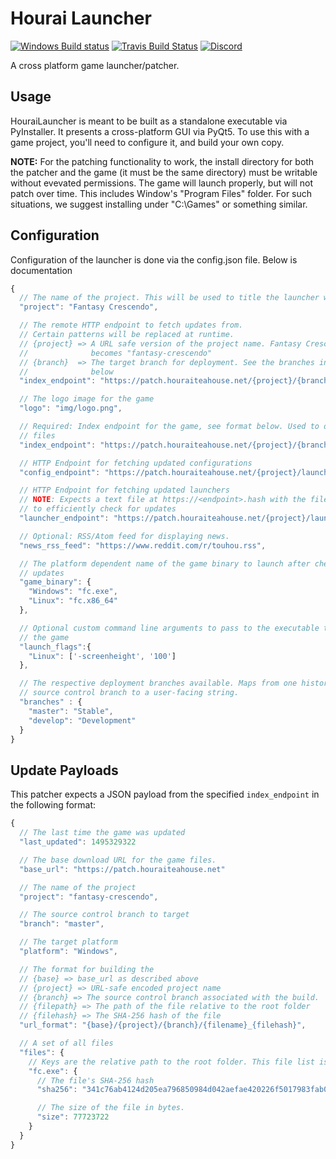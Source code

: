 # Hourai Launcher

[![Windows Build
status](https://ci.appveyor.com/api/projects/status/jxlwb36kfc8s05ff?svg=true)](https://ci.appveyor.com/project/james7132/hourailauncher)
[![Travis Build
Status](https://travis-ci.org/HouraiTeahouse/HouraiLauncher.svg?branch=master)](https://travis-ci.org/HouraiTeahouse/HouraiLauncher)
[![Discord](https://discordapp.com/api/guilds/151219753434742784/widget.png)](https://discord.gg/VuZhs9V)

A cross platform game launcher/patcher.

## Usage

HouraiLauncher is meant to be built as a standalone executable via PyInstaller.
It presents a cross-platform GUI via PyQt5. To use this with a game project,
you'll need to configure it, and build your own copy.

**NOTE:** For the patching functionality to work, the install directory for both
the patcher and the game (it must be the same directory) must be writable
without evevated permissions. The game will launch properly, but will not patch
over time. This includes Window's "Program Files" folder. For such situations,
we suggest installing under "C:\Games" or something similar.

## Configuration

Configuration of the launcher is done via the config.json file. Below is
documentation

```javascript
{
  // The name of the project. This will be used to title the launcher window.
  "project": "Fantasy Crescendo",

  // The remote HTTP endpoint to fetch updates from.
  // Certain patterns will be replaced at runtime.
  // {project} => A URL safe version of the project name. Fantasy Crescendo
  //              becomes "fantasy-crescendo"
  // {branch}  => The target branch for deployment. See the branches information
  //              below
  "index_endpoint": "https://patch.houraiteahouse.net/{project}/{branch}",

  // The logo image for the game
  "logo": "img/logo.png",

  // Required: Index endpoint for the game, see format below. Used to describe game
  // files
  "index_endpoint": "https://patch.houraiteahouse.net/{project}/{branch}/{platform}/index.json",

  // HTTP Endpoint for fetching updated configurations
  "config_endpoint": "https://patch.houraiteahouse.net/{project}/launcher/config.json",

  // HTTP Endpoint for fetching updated launchers
  // NOTE: Expects a text file at https://<endpoint>.hash with the file hash for
  // to efficiently check for updates
  "launcher_endpoint": "https://patch.houraiteahouse.net/{project}/launcher/{platform}/{executable}",

  // Optional: RSS/Atom feed for displaying news.
  "news_rss_feed": "https://www.reddit.com/r/touhou.rss",

  // The platform dependent name of the game binary to launch after checking for
  // updates
  "game_binary": {
    "Windows": "fc.exe",
    "Linux": "fc.x86_64"
  },

  // Optional custom command line arguments to pass to the executable to launch
  // the game
  "launch_flags":{
    "Linux": ['-screenheight', '100']
  },

  // The respective deployment branches available. Maps from one historical
  // source control branch to a user-facing string.
  "branches" : {
    "master": "Stable",
    "develop": "Development"
  }
}
```

## Update Payloads

This patcher expects a JSON payload from the specified `index_endpoint` in the
following format:
```javascript
{
  // The last time the game was updated
  "last_updated": 1495329322

  // The base download URL for the game files.
  "base_url": "https://patch.houraiteahouse.net"

  // The name of the project
  "project": "fantasy-crescendo",

  // The source control branch to target
  "branch": "master",

  // The target platform
  "platform": "Windows",

  // The format for building the
  // {base} => base_url as described above
  // {project} => URL-safe encoded project name
  // {branch} => The source control branch associated with the build.
  // {filepath} => The path of the file relative to the root folder
  // {filehash} => The SHA-256 hash of the file
  "url_format": "{base}/{project}/{branch}/{filename}_{filehash}",

  // A set of all files
  "files": {
    // Keys are the relative path to the root folder. This file list is flat.
    "fc.exe": {
      // The file's SHA-256 hash
      "sha256": "341c76ab4124d205ea796850984d042aefae420226f5017983fab00e435d746e",

      // The size of the file in bytes.
      "size": 77723722
    }
  }
}
```
